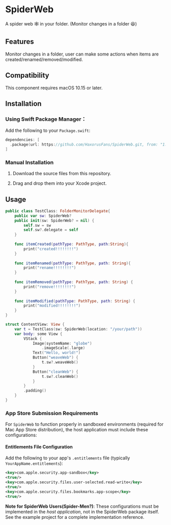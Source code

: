 # SpiderWeb
A spider web 🕸️  in your folder. (Monitor changes in a folder 😆)

## Features

Monitor changes in a folder, user can make some actions when items are created/renamed/removed/modified.

## Compatibility

This component requires macOS 10.15 or later.

## Installation

### Using Swift Package Manager：

Add the following to your `Package.swift`:

```swift
dependencies: [
  .package(url: https://github.com/HaxorusFans/SpiderWeb.git, from: "1.0.0")
]
```

### Manual Installation

1. Download the source files from this repository.

2. Drag and drop them into your Xcode project.

## Usage

```swift
public class TestClass: FolderMonitorDelegate{
    public var sw: SpiderWeb?
    public init(sw: SpiderWeb? = nil) {
        self.sw = sw
        self.sw?.delegate = self
    }
    
    func itemCreated(pathType: PathType, path:String){
        print("created!!!!!!!!")
    }
    
    func itemRenamed(pathType: PathType, path: String){
        print("rename!!!!!!!!")
    }
    
    func itemRemoved(pathType: PathType, path: String) {
        print("remove!!!!!!!!")
    }
    
    func itemModified(pathType: PathType, path: String) {
        print("modified!!!!!!!!")
    }
}
```

```swift
struct ContentView: View {
    var t = TestClass(sw: SpiderWeb(location: "/your/path"))
    var body: some View {
        VStack {
            Image(systemName: "globe")
                .imageScale(.large)
            Text("Hello, world!")
            Button("weaveWeb") {
                t.sw?.weaveWeb()
            }
            Button("cleanWeb") {
                t.sw?.cleanWeb()
            }
        }
        .padding()
    }
}
```

### **App Store Submission Requirements**

For `SpiderWeb` to function properly in sandboxed environments (required for Mac App Store distribution), the host application must include these configurations:

#### **Entitlements File Configuration**

Add the following to your app's `.entitlements` file (typically `YourAppName.entitlements`):

```xml
<key>com.apple.security.app-sandbox</key>
<true/>
<key>com.apple.security.files.user-selected.read-write</key>
<true/>
<key>com.apple.security.files.bookmarks.app-scope</key>
<true/>
```

**Note for SpiderWeb Users(Spider-Men?)**:
These configurations must be implemented in the *host application*, not in the SpiderWeb package itself. See the example project for a complete implementation reference.

